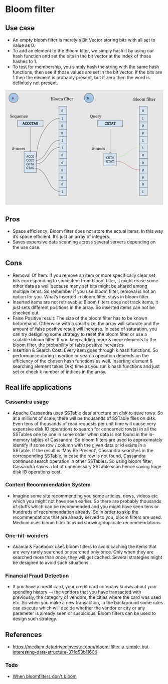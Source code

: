 # Bloom filter

## Use case
* An empty bloom filter is merely a Bit Vector storing bits with all set to value as 0.
* To add an element to the Bloom filter, we simply hash it by using our hash function and set the bits in the bit vector at the index of those hashes to 1.
* To test for membership, you simply hash the string with the same hash functions, then see if those values are set in the bit vector. If the bits are 1 then the element is probably present, but if zero then the word is definitely not present.

![](../.gitbook/assets/datastructure_bloomfilter.png)

## Pros
* Space efficiency: Bloom filter does not store the actual items. In this way it’s space efficient. It’s just an array of integers.
* Saves expensive data scanning across several servers depending on the use case.

## Cons
* Removal Of Item: If you remove an item or more specifically clear set bits corresponding to some item from bloom filter, it might erase some other data as well because many set bits might be shared among multiple items. So remember if you use bloom filter, removal is not an option for you. What’s inserted in bloom filter, stays in bloom filter.
* Inserted items are not retrievable: Bloom filters does not track items, it just sets different positions in the array. So inserted items can not be checked out.
* False Positive result: The size of the bloom filter has to be known beforehand. Otherwise with a small size, the array will saturate and the amount of false positive result will increase. In case of saturation, you can try designing some strategy to reset the bloom filter or use a scalable bloom filter. If you keep adding more & more elements to the bloom filter, the probability of false positive increases.
* Insertion & Search Cost: Every item goes through k hash functions. So performance during insertion or search operation depends on the efficiency of the chosen hash functions as well. Inserting element & searching element takes O(k) time as you run k hash functions and just set or check k number of indices in the array.

## Real life applications
### Cassandra usage
* Apache Cassandra uses SSTable data structure on disk to save rows. So at a millions of scale, there will be thousands of SSTable files on disk. Even tens of thousands of read requests per unit time will cause very expensive disk IO operations to search for concerned row(s) in all the SSTables one by one in some order when data is not found in the in-memory tables of Cassandra. So bloom filters are used to approximately identify if some row / column with the given data or id exists in a SSTable. If the result is ‘May Be Present’, Cassandra searches in the corresponding SSTable, in case the row is not found, Cassandra continues search operation in other SSTables. So using bloom filter, Cassandra saves a lot of unnecessary SSTable scan hence saving huge disk IO operations cost.

### Content Recommendation System
* Imagine some site recommending you some articles, news, videos etc which you might not have seen earlier. So there are probably thousands of stuffs which can be recommended and you might have seen tens or hundreds of recommendation already. So in order to skip the recommendations that are already served to you, bloom filters are used. Medium uses bloom filter to avoid showing duplicate recommendations.

### One-hit-wonders
* Akamai & Facebook uses bloom filters to avoid caching the items that are very rarely searched or searched only once. Only when they are searched more than once, they will get cached. Several strategies might be designed to avoid such situations.

### Financial Fraud Detection
* If you have a credit card, your credit card company knows about your spending history — the vendors that you have transacted with previously, the category of vendors, the cities where the card was used etc. So when you make a new transaction, in the background some rules can execute which will decide whether the vendor or city or any parameter is already seen or suspicious. Bloom filters can be used to design such strategy.

## References
* https://medium.datadriveninvestor.com/bloom-filter-a-simple-but-interesting-data-structure-37fd53b11606

### Todo
* [When bloomfilters don't bloom](https://blog.cloudflare.com/when-bloom-filters-dont-bloom/)